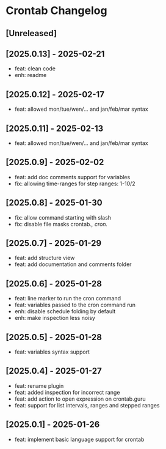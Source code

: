 <!-- Keep a Changelog guide -> https://keepachangelog.com -->

# Crontab Changelog

## [Unreleased]

## [2025.0.13] - 2025-02-21

- feat: clean code
- enh: readme

## [2025.0.12] - 2025-02-17

- feat: allowed mon/tue/wen/... and jan/feb/mar syntax

## [2025.0.11] - 2025-02-13

- feat: allowed mon/tue/wen/... and jan/feb/mar syntax

## [2025.0.9] - 2025-02-02

- feat: add doc comments support for variables
- fix: allowing time-ranges for step ranges: 1-10/2

## [2025.0.8] - 2025-01-30

- fix: allow command starting with slash
- fix: disable file masks crontab.*, cron.*

## [2025.0.7] - 2025-01-29

- feat: add structure view
- feat: add documentation and comments folder

## [2025.0.6] - 2025-01-28

- feat: line marker to run the cron command
- feat: variables passed to the cron command run
- enh: disable schedule folding by default
- enh: make inspection less noisy

## [2025.0.5] - 2025-01-28

- feat: variables syntax support

## [2025.0.4] - 2025-01-27

- feat: rename plugin
- feat: added inspection for incorrect range
- feat: add action to open expression on crontab.guru
- feat: support for list intervals, ranges and stepped ranges

## [2025.0.1] - 2025-01-26

- feat: implement basic language support for crontab
